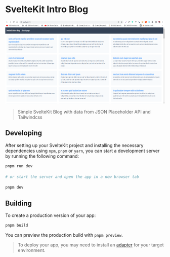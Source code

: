 # SvelteKit Intro Blog

![SvelteKit Intro Blog](static/sveltekit-intro.gif)

> Simple SvelteKit Blog with data from JSON Placeholder API and Tailwindcss

## Developing

After setting up your SvelteKit project and installing the necessary dependencies using `npm`, `pnpm` or `yarn`, you can start a development server by running the following command:

```bash
pnpm run dev

# or start the server and open the app in a new browser tab

pnpm dev
```

## Building

To create a production version of your app:

```bash
pnpm build
```

You can preview the production build with `pnpm preview`.

> To deploy your app, you may need to install an [adapter](https://kit.svelte.dev/docs/adapters) for your target environment.
